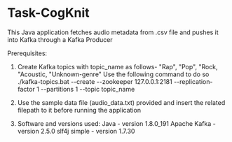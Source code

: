 # Task-CogKnit
This Java application fetches audio metadata from .csv file and pushes it into Kafka through a Kafka Producer

Prerequisites:
1. Create Kafka topics with topic_name as follows- "Rap", "Pop", "Rock, "Acoustic, "Unknown-genre"
    Use the following command to do so
    ./kafka-topics.bat --create --zookeeper 127.0.0.1:2181 --replication-factor 1 --partitions 1 --topic topic_name

2. Use the sample data file (audio_data.txt) provided and insert the related filepath to it before running the application

3. Software and versions used:
    Java - version 1.8.0_191
    Apache Kafka - version 2.5.0
    slf4j simple - version 1.7.30

